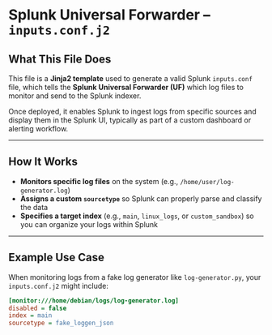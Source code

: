 # Splunk Universal Forwarder – `inputs.conf.j2`

## What This File Does

This file is a **Jinja2 template** used to generate a valid Splunk `inputs.conf` file, which tells the **Splunk Universal Forwarder (UF)** which log files to monitor and send to the Splunk indexer.

Once deployed, it enables Splunk to ingest logs from specific sources and display them in the Splunk UI, typically as part of a custom dashboard or alerting workflow.

---

## How It Works

- **Monitors specific log files** on the system (e.g., `/home/user/log-generator.log`)
- **Assigns a custom `sourcetype`** so Splunk can properly parse and classify the data
- **Specifies a target index** (e.g., `main`, `linux_logs`, or `custom_sandbox`) so you can organize your logs within Splunk

---

## Example Use Case

When monitoring logs from a fake log generator like `log-generator.py`, your `inputs.conf.j2` might include:

```ini
[monitor:///home/debian/logs/log-generator.log]
disabled = false
index = main
sourcetype = fake_loggen_json
